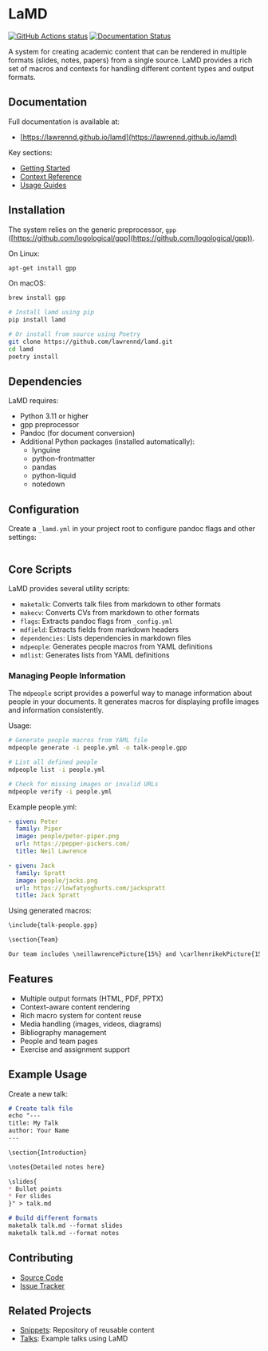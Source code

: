 # LaMD

<p align="left">
  <a href="https://github.com/lawrennd/lamd"><img alt="GitHub Actions status" src="https://github.com/lawrennd/lamd/workflows/code-tests/badge.svg"></a>
  <a href="https://lawrennd.github.io/lamd"><img alt="Documentation Status" src="https://github.com/lawrennd/lamd/workflows/documentation/badge.svg"></a>
</p>

A system for creating academic content that can be rendered in multiple formats (slides, notes, papers) from a single source. LaMD provides a rich set of macros and contexts for handling different content types and output formats.

## Documentation

Full documentation is available at:
- [https://lawrennd.github.io/lamd](https://lawrennd.github.io/lamd)

Key sections:
- [Getting Started](https://lawrennd.github.io/lamd/intro/installation.html)
- [Context Reference](https://lawrennd.github.io/lamd/contexts/)
- [Usage Guides](https://lawrennd.github.io/lamd/guides/)

## Installation

The system relies on the generic preprocessor, `gpp` ([https://github.com/logological/gpp](https://github.com/logological/gpp)).

On Linux:
```bash
apt-get install gpp
```

On macOS:
```bash
brew install gpp
```

```bash
# Install lamd using pip
pip install lamd

# Or install from source using Poetry
git clone https://github.com/lawrennd/lamd.git
cd lamd
poetry install
```

## Dependencies

LaMD requires:
- Python 3.11 or higher
- gpp preprocessor
- Pandoc (for document conversion)
- Additional Python packages (installed automatically):
  - lynguine
  - python-frontmatter
  - pandas
  - python-liquid
  - notedown

## Configuration

Create a `_lamd.yml` in your project root to configure pandoc flags and other settings:

```yaml
```


## Core Scripts

LaMD provides several utility scripts:

* `maketalk`: Converts talk files from markdown to other formats
* `makecv`: Converts CVs from markdown to other formats
* `flags`: Extracts pandoc flags from `_config.yml`
* `mdfield`: Extracts fields from markdown headers
* `dependencies`: Lists dependencies in markdown files
* `mdpeople`: Generates people macros from YAML definitions
* `mdlist`: Generates lists from YAML definitions

### Managing People Information

The `mdpeople` script provides a powerful way to manage information about people in your documents. It generates macros for displaying profile images and information consistently.

Usage:
```bash
# Generate people macros from YAML file
mdpeople generate -i people.yml -o talk-people.gpp

# List all defined people
mdpeople list -i people.yml

# Check for missing images or invalid URLs
mdpeople verify -i people.yml
```

Example people.yml:
```yaml
- given: Peter
  family: Piper
  image: people/peter-piper.png
  url: https://pepper-pickers.com/
  title: Neil Lawrence

- given: Jack
  family: Spratt
  image: people/jacks.png
  url: https://lowfatyoghurts.com/jackspratt
  title: Jack Spratt
```

Using generated macros:
```markdown
\include{talk-people.gpp}

\section{Team}

Our team includes \neillawrencePicture{15%} and \carlhenrikekPicture{15%}
```

## Features

- Multiple output formats (HTML, PDF, PPTX)
- Context-aware content rendering
- Rich macro system for content reuse
- Media handling (images, videos, diagrams)
- Bibliography management
- People and team pages
- Exercise and assignment support

## Example Usage

Create a new talk:
```markdown
# Create talk file
echo "---
title: My Talk
author: Your Name
---

\section{Introduction}

\notes{Detailed notes here}

\slides{
* Bullet points
* For slides
}" > talk.md

# Build different formats
maketalk talk.md --format slides
maketalk talk.md --format notes
```

## Contributing

- [Source Code](https://github.com/lawrennd/lamd)
- [Issue Tracker](https://github.com/lawrennd/lamd/issues)


## Related Projects

- [Snippets](https://github.com/lawrennd/snippets): Repository of reusable content
- [Talks](https://github.com/lawrennd/talks): Example talks using LaMD

